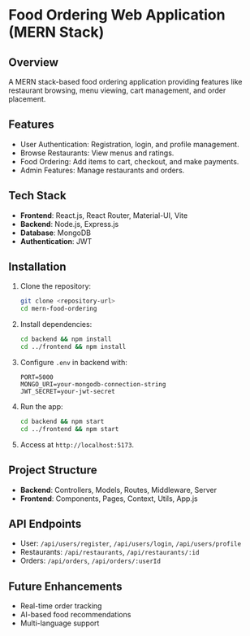# Food Ordering Web Application (MERN Stack)

## Overview
A MERN stack-based food ordering application providing features like restaurant browsing, menu viewing, cart management, and order placement.

## Features
- User Authentication: Registration, login, and profile management.
- Browse Restaurants: View menus and ratings.
- Food Ordering: Add items to cart, checkout, and make payments.
- Admin Features: Manage restaurants and orders.

## Tech Stack
- **Frontend**: React.js, React Router, Material-UI, Vite
- **Backend**: Node.js, Express.js
- **Database**: MongoDB
- **Authentication**: JWT

## Installation
1. Clone the repository:
   ```bash
   git clone <repository-url>
   cd mern-food-ordering
   ```
2. Install dependencies:
   ```bash
   cd backend && npm install
   cd ../frontend && npm install
   ```
3. Configure `.env` in backend with:
   ```env
   PORT=5000
   MONGO_URI=your-mongodb-connection-string
   JWT_SECRET=your-jwt-secret
   ```
4. Run the app:
   ```bash
   cd backend && npm start
   cd ../frontend && npm start
   ```
5. Access at `http://localhost:5173`.

## Project Structure
- **Backend**: Controllers, Models, Routes, Middleware, Server
- **Frontend**: Components, Pages, Context, Utils, App.js

## API Endpoints
- User: `/api/users/register`, `/api/users/login`, `/api/users/profile`
- Restaurants: `/api/restaurants`, `/api/restaurants/:id`
- Orders: `/api/orders`, `/api/orders/:userId`

## Future Enhancements
- Real-time order tracking
- AI-based food recommendations
- Multi-language support
